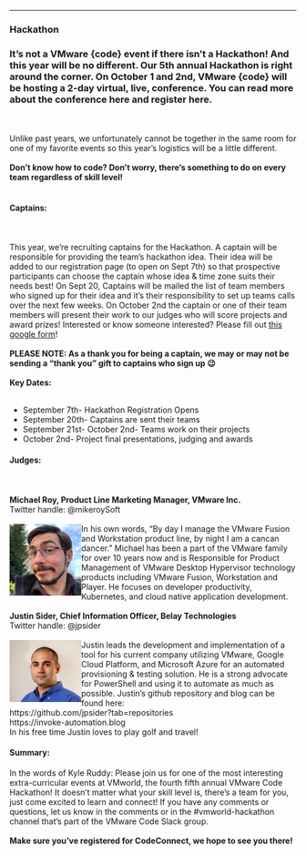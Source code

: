 <style>
  .wrapper {margin-top:75px;}
  header {top:20px!important;
  .session-wrapper{border:1px solid #36373b; border-radius:5px; padding:20px; background-color:##D3D3D3;}
  
</style>
<hr/>

### **Hackathon**
</hr>
<h3>It’s not a VMware {code} event if there isn’t a Hackathon! And this year will be no different. Our 5th annual Hackathon is right around the corner. On October 1 and 2nd, VMware {code} will be hosting a 2-day virtual, live, conference. You can read more about the conference here and register here.</h3>
<br><br> 
Unlike past years, we unfortunately cannot be together in the same room for one of my favorite events so this year’s logistics will be a little different.
<br><br> 
<b>Don’t know how to code? Don’t worry, there’s something to do on every team regardless of skill level!</b>
<br><br> 
</hr>
<h4>Captains:</h4>
<br><br>
This year, we’re recruiting captains for the Hackathon. A captain will be responsible for providing the team’s hackathon idea. Their idea will be added to our registration page (to open on Sept 7th) so that prospective participants can choose the captain whose idea & time zone suits their needs best! On Sept 20, Captains will be mailed the list of team members who signed up for their idea and it’s their responsibility to set up teams calls over the next few weeks. On October 2nd the captain or one of their team members will present their work to our judges who will score projects and award prizes! Interested or know someone interested? Please fill out <a href="URLHERE">this google form</a>!
<br><br>
<b>PLEASE NOTE: As a thank you for being a captain, we may or may not be sending a “thank you” gift to captains who sign up 😉</b>
<br><br>
<b>Key Dates:</b>
<br><br> 
<ul>
  <li> September 7th- Hackathon Registration Opens </li>
  <li> September 20th- Captains are sent their teams </li>
  <li> September 21st- October 2nd- Teams work on their projects </li>
  <li> October 2nd- Project final presentations, judging and awards </li>
</ul> 
</hr>
<h4>Judges:</h4>
<br><br>
<b>Michael Roy, Product Line Marketing Manager, VMware Inc.</b><br>
Twitter handle: @mikeroySoft
<br><br> 
<img src="michael_roy.jpg" alt="Michael Roy" width="25%" align="left">
In his own words, “By day I manage the VMware Fusion and Workstation product line, by night I am a cancan dancer.” Michael has been a part of the VMware family for over 10 years now and is Responsible for Product Management of VMware Desktop Hypervisor technology products including VMware Fusion, Workstation and Player. He focuses on developer productivity, Kubernetes, and cloud native application development.
<br><br> 
<b>Justin Sider, Chief Information Officer, Belay Technologies</b><br>
Twitter handle: @jpsider
<br><br> 
<img src="justin_sider.png" alt="Justin Sider" width="25%" align="left">
Justin leads the development and implementation of a tool for his current company utilizing VMware, Google Cloud Platform, and Microsoft Azure for an automated provisioning & testing solution. He is a strong advocate for PowerShell and using it to automate as much as possible. Justin’s github repository and blog can be found here:
<br>https://github.com/jpsider?tab=repositories  
<br>https://invoke-automation.blog
<br>In his free time Justin loves to play golf and travel!
</hr>
<h4>Summary:</h4>
In the words of Kyle Ruddy: Please join us for one of the most interesting extra-curricular events at VMworld, the fourth fifth annual VMware Code Hackathon! It doesn’t matter what your skill level is, there’s a team for you, just come excited to learn and connect! If you have any comments or questions, let us know in the comments or in the #vmworld-hackathon channel that’s part of the VMware Code Slack group.
<br><br>
<b>Make sure you’ve registered for CodeConnect, we hope to see you there!</b> 
